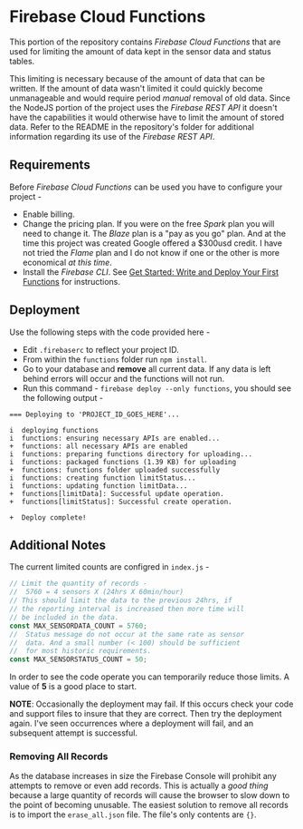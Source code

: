 # Firebase Cloud Functions

This portion of the repository contains *Firebase Cloud Functions* that are used for limiting the amount of data kept in the sensor data and status tables.

This limiting is necessary because of the amount of data that can be written. If the amount of data wasn't limited it could quickly become unmanageable and would require period *manual* removal of old data. Since the NodeJS portion of the project uses the *Firebase REST API* it doesn't have the capabilities it would otherwise have to limit the amount of stored data. Refer to the README in the repository's folder for additional information regarding its use of the *Firebase REST API*.

## Requirements

Before *Firebase Cloud Functions* can be used you have to configure your project - 

* Enable billing.
* Change the pricing plan. If you were on the free *Spark* plan you will need to change it. The *Blaze* plan is a "pay as you go" plan. And at the time this project was created Google offered a $300usd credit. I have not tried the *Flame* plan and I do not know if one or the other is more economical *at this time*.
* Install the *Firebase CLI*. See [Get Started: Write and Deploy Your First Functions](<https://firebase.google.com/docs/functions/get-started>) for instructions.

## Deployment

Use the following steps with the code provided here - 

* Edit `.firebaserc` to reflect your project ID.
* From within the `functions` folder run `npm install`.
* Go to your database and **remove** all current data. If any data is left behind errors will occur and the functions will not run.
* Run this command - `firebase deploy --only functions`, you should see the following output - 

```
=== Deploying to 'PROJECT_ID_GOES_HERE'...

i  deploying functions
i  functions: ensuring necessary APIs are enabled...
+  functions: all necessary APIs are enabled
i  functions: preparing functions directory for uploading...
i  functions: packaged functions (1.39 KB) for uploading
+  functions: functions folder uploaded successfully
i  functions: creating function limitStatus...
i  functions: updating function limitData...
+  functions[limitData]: Successful update operation.
+  functions[limitStatus]: Successful create operation.

+  Deploy complete!
```

## Additional Notes

The current limited counts are configred in `index.js` - 

```javascript
// Limit the quantity of records - 
//  5760 = 4 sensors X (24hrs X 60min/hour)
// This should limit the data to the previous 24hrs, if 
// the reporting interval is increased then more time will
// be included in the data.
const MAX_SENSORDATA_COUNT = 5760;
//  Status message do not occur at the same rate as sensor
//  data. And a small number (< 100) should be sufficient
//  for most historic requirements.
const MAX_SENSORSTATUS_COUNT = 50;
```

In order to see the code operate you can temporarily reduce those limits. A value of **5** is a good place to start.

**NOTE**: Occasionally the deployment may fail. If this occurs check your code and support files to insure that they are correct. Then try the deployment again. I've seen occurrences where a deployment will fail, and an subsequent attempt is successful.

### Removing All Records

As the database increases in size the Firebase Console will prohibit any attempts to remove or even add records.  This is actually a *good thing* because a large quantity of records will cause the browser to slow down to the point of becoming unusable. The easiest solution to remove all records is to import the `erase_all.json` file. The file's only contents are `{}`.


